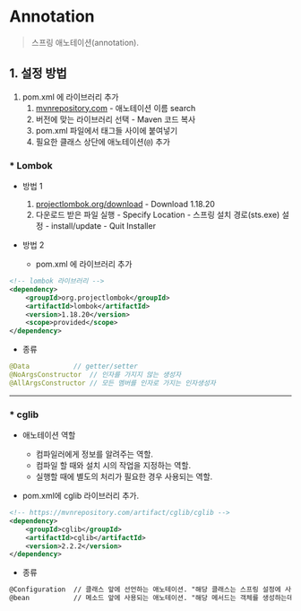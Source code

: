 # Annotation

> 스프링 애노테이션(annotation).

## 1. 설정 방법
1. pom.xml 에 라이브러리 추가
	1. <a href="http://mvnrepository.com">mvnrepository.com</a> - 애노테이션 이름 search 
	2. 버전에 맞는 라이브러리 선택 - Maven 코드 복사
	3. pom.xml 파일에서 <dependency> 태그들 사이에 붙여넣기
	4. 필요한 클래스 상단에 애노테이션(`@`) 추가

### * Lombok 
* 방법 1
	1. <a href="http://projectlombok.org/download">projectlombok.org/download</a> - Download 1.18.20
	2. 다운로드 받은 파일 실행 - Specify Location - 스프링 설치 경로(sts.exe) 설정 - install/update - Quit Installer

* 방법 2
	* pom.xml 에 라이브러리 추가

```xml
<!-- lombok 라이브러리 -->
<dependency>
	<groupId>org.projectlombok</groupId>
	<artifactId>lombok</artifactId>
	<version>1.18.20</version>
	<scope>provided</scope>
</dependency>
```

* 종류

```java
@Data			// getter/setter
@NoArgsConstructor	// 인자를 가지지 않는 생성자
@AllArgsConstructor	// 모든 멤버를 인자로 가지는 인자생성자
```

---

### * cglib

* 애노테이션 역할
	* 컴파일러에게 정보를 알려주는 역할.
	* 컴파일 할 때와 설치 시의 작업을 지정하는 역할.
	* 실행할 때에 별도의 처리가 필요한 경우 사용되는 역할.


* pom.xml에 cglib 라이브러리 추가.

```xml
<!-- https://mvnrepository.com/artifact/cglib/cglib -->
<dependency>
    <groupId>cglib</groupId>
    <artifactId>cglib</artifactId>
    <version>2.2.2</version>
</dependency>
```

* 종류

```xml
@Configuration	// 클래스 앞에 선언하는 애노테이션. "해당 클래스는 스프링 설정에 사용되는 클래스입니다."라고 알려주는 애노테이션.
@bean 			// 메소드 앞에 사용되는 애노테이션. "해당 메서드는 객체를 생성하는데 사용됩니다." 의미.
```


